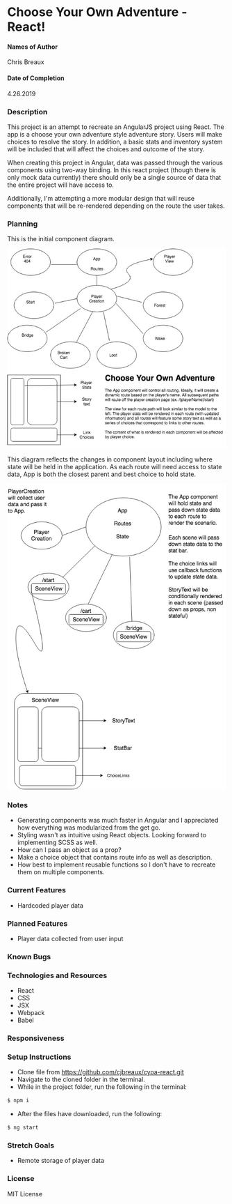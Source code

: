 # Choose Your Own Adventure - React!


#### Names of Author
Chris Breaux

#### Date of Completion

4.26.2019

### Description

This project is an attempt to recreate an AngularJS project using React. The app is a choose your own adventure style adventure story. Users will make choices to resolve the story. In addition, a basic stats and inventory system will be included that will affect the choices and outcome of the story.

When creating this project in Angular, data was passed through the various components using two-way binding. In this react project (though there is only mock data currently) there should only be a single source of data that the entire project will have access to.

Additionally, I'm attempting a more modular design that will reuse components that will be re-rendered depending on the route the user takes.

### Planning

This is the initial component diagram.

![initial component diagram ](src/assets/img/component-diagram.jpg)

This diagram reflects the changes in component layout including where state will be held in the application. As each route will need access to state data, App is both the closest parent and best choice to hold state.

![revised component diagram ](src/assets/img/updatedComponentTree.jpg)

### Notes

* Generating components was much faster in Angular and I appreciated how everything was modularized from the get go.
* Styling wasn't as intuitive using React objects. Looking forward to implementing SCSS as well.
* How can I pass an object as a prop?
* Make a choice object that contains route info as well as description.
* How best to implement reusable functions so I don't have to recreate them on multiple components.

### Current Features

* Hardcoded player data

### Planned Features

* Player data collected from user input

### Known Bugs


### Technologies and Resources

* React
* CSS
* JSX
* Webpack
* Babel



### Responsiveness


### Setup Instructions

* Clone file from https://github.com/cjbreaux/cyoa-react.git
* Navigate to the cloned folder in the terminal.
* While in the project folder, run the following in the terminal:
 ```html
$ npm i
```
* After the files have downloaded, run the following:
```html
$ ng start
```

### Stretch Goals
* Remote storage of player data



### License

MIT License
